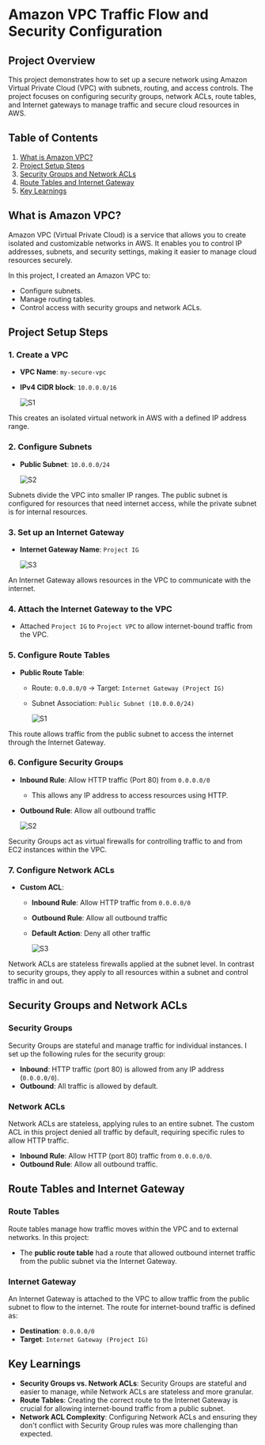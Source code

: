 # Amazon VPC Traffic Flow and Security Configuration

## Project Overview
This project demonstrates how to set up a secure network using Amazon Virtual Private Cloud (VPC) with subnets, routing, and access controls. The project focuses on configuring security groups, network ACLs, route tables, and Internet gateways to manage traffic and secure cloud resources in AWS.

## Table of Contents
1. [What is Amazon VPC?](#what-is-amazon-vpc)
2. [Project Setup Steps](#project-setup-steps)
3. [Security Groups and Network ACLs](#security-groups-and-network-acls)
4. [Route Tables and Internet Gateway](#route-tables-and-internet-gateway)
5. [Key Learnings](#key-learnings)

## What is Amazon VPC?
Amazon VPC (Virtual Private Cloud) is a service that allows you to create isolated and customizable networks in AWS. It enables you to control IP addresses, subnets, and security settings, making it easier to manage cloud resources securely.

In this project, I created an Amazon VPC to:
- Configure subnets.
- Manage routing tables.
- Control access with security groups and network ACLs.

## Project Setup Steps

### 1. Create a VPC
- **VPC Name**: `my-secure-vpc`
- **IPv4 CIDR block**: `10.0.0.0/16`

    ![S1](https://github.com/user-attachments/assets/a3477718-8aa1-4760-9861-4b69199b8384)

This creates an isolated virtual network in AWS with a defined IP address range.

### 2. Configure Subnets
- **Public Subnet**: `10.0.0.0/24`

    ![S2](https://github.com/user-attachments/assets/b0e77252-d363-4aaa-bef9-4f91dd6c320c)

  
Subnets divide the VPC into smaller IP ranges. The public subnet is configured for resources that need internet access, while the private subnet is for internal resources.

### 3. Set up an Internet Gateway
- **Internet Gateway Name**: `Project IG`

  ![S3](https://github.com/user-attachments/assets/dcd0b763-112e-4306-ac2b-5e1679fab448)

  
An Internet Gateway allows resources in the VPC to communicate with the internet.

### 4. Attach the Internet Gateway to the VPC
- Attached `Project IG` to `Project VPC` to allow internet-bound traffic from the VPC.

### 5. Configure Route Tables
- **Public Route Table**: 
  - Route: `0.0.0.0/0` → Target: `Internet Gateway (Project IG)`
  - Subnet Association: `Public Subnet (10.0.0.0/24)`

    ![S1](https://github.com/user-attachments/assets/6cccc112-b9d2-4987-8255-ca9df87f2e4d)
  
This route allows traffic from the public subnet to access the internet through the Internet Gateway.

### 6. Configure Security Groups
- **Inbound Rule**: Allow HTTP traffic (Port 80) from `0.0.0.0/0`
  - This allows any IP address to access resources using HTTP.
- **Outbound Rule**: Allow all outbound traffic

  ![S2](https://github.com/user-attachments/assets/c4c84182-a04b-4527-aaa8-066696f471b0)

  
Security Groups act as virtual firewalls for controlling traffic to and from EC2 instances within the VPC.

### 7. Configure Network ACLs
- **Custom ACL**: 
  - **Inbound Rule**: Allow HTTP traffic from `0.0.0.0/0`
  - **Outbound Rule**: Allow all outbound traffic
  - **Default Action**: Deny all other traffic

    ![S3](https://github.com/user-attachments/assets/0d1b1b42-00e3-4f73-bf46-96e9f2e20630)

Network ACLs are stateless firewalls applied at the subnet level. In contrast to security groups, they apply to all resources within a subnet and control traffic in and out.

## Security Groups and Network ACLs

### Security Groups
Security Groups are stateful and manage traffic for individual instances. I set up the following rules for the security group:
- **Inbound**: HTTP traffic (port 80) is allowed from any IP address (`0.0.0.0/0`).
- **Outbound**: All traffic is allowed by default.

### Network ACLs
Network ACLs are stateless, applying rules to an entire subnet. The custom ACL in this project denied all traffic by default, requiring specific rules to allow HTTP traffic.

- **Inbound Rule**: Allow HTTP (port 80) traffic from `0.0.0.0/0`.
- **Outbound Rule**: Allow all outbound traffic.

## Route Tables and Internet Gateway

### Route Tables
Route tables manage how traffic moves within the VPC and to external networks. In this project:
- The **public route table** had a route that allowed outbound internet traffic from the public subnet via the Internet Gateway.

### Internet Gateway
An Internet Gateway is attached to the VPC to allow traffic from the public subnet to flow to the internet. The route for internet-bound traffic is defined as:
- **Destination**: `0.0.0.0/0`
- **Target**: `Internet Gateway (Project IG)`

## Key Learnings
- **Security Groups vs. Network ACLs**: Security Groups are stateful and easier to manage, while Network ACLs are stateless and more granular.
- **Route Tables**: Creating the correct route to the Internet Gateway is crucial for allowing internet-bound traffic from a public subnet.
- **Network ACL Complexity**: Configuring Network ACLs and ensuring they don't conflict with Security Group rules was more challenging than expected.

